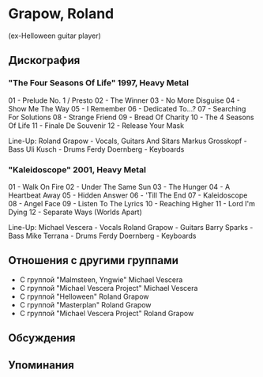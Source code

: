 # Grapow, Roland

(ex-Helloween guitar player)

## Дискография

### "The Four Seasons Of Life" 1997, Heavy Metal

01 - Prelude No. 1 / Presto
02 - The Winner
03 - No More Disguise
04 - Show Me The Way
05 - I Remember
06 - Dedicated To...?
07 - Searching For Solutions
08 - Strange Friend
09 - Bread Of Charity
10 - The 4 Seasons Of Life
11 - Finale De Souvenir
12 - Release Your Mask 


Line-Up:
Roland Grapow - Vocals, Guitars And Sitars
Markus Grosskopf - Bass
Uli Kusch - Drums
Ferdy Doernberg - Keyboards 




### "Kaleidoscope" 2001, Heavy Metal

01 - Walk On Fire
02 - Under The Same Sun
03 - The Hunger
04 - A Heartbeat Away
05 - Hidden Answer
06 - 'Till The End
07 - Kaleidoscope
08 - Angel Face
09 - Listen To The Lyrics
10 - Reaching Higher
11 - Lord I'm Dying
12 - Separate Ways (Worlds Apart) 


Line-Up:
Michael Vescera - Vocals
Roland Grapow - Guitars
Barry Sparks - Bass
Mike Terrana - Drums
Ferdy Doernberg - Keyboards 



## Отношения с другими группами

* C группой "Malmsteen, Yngwie" Michael Vescera
* C группой "Michael Vescera Project" Michael Vescera
* C группой "Helloween" Roland Grapow
* C группой "Masterplan" Roland Grapow
* C группой "Michael Vescera Project" Roland Grapow

## Обсуждения


## Упоминания

